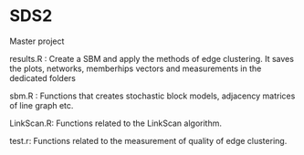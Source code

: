 # SDS2
Master project

results.R : Create a SBM and apply the methods of edge clustering. It saves the plots, networks, memberhips vectors and measurements in the dedicated folders

sbm.R : Functions that creates stochastic block models, adjacency matrices of line graph etc.

LinkScan.R: Functions related to the LinkScan algorithm.

test.r: Functions related to the measurement of quality of edge clustering.
